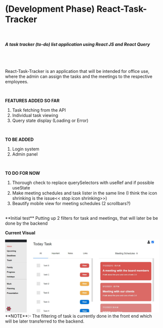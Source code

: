 <h1> (Development Phase) React-Task-Tracker </h1> <br>
<h5> A task tracker (to-do) list application using React JS and React Query</h5> <br>
<br>
<p> React-Task-Tracker is an application that will be intended for office use, where
the admin can assign the tasks and the meetings to the respective employees. <p>
<br>

**FEATURES ADDED SO FAR** 
1. Task fetching from the API
2. Individual task viewing
3. Query state display (Loading or Error)   
<br>

**TO BE ADDED**
1. Login system
2. Admin panel
<br>


**TO DO FOR NOW**
1. Thorough check to replace querySelectors with useRef and if possible useState
2. Make meeting schedules and task lister in the same line (I think the icon shrinking is the issue<< stop icon shrinking>>)
3. Beautify mobile view for meeting schedules (2 scrollbars?)


<br>
**Initial test**
Putting up 2 filters for task and meetings, that will later be be done by the backend
<br>

**Current Visual** <br>

<img src="src/ForReadMe/1.JPG"/>

<br>
**NOTE**:- The filtering of task is currently done in the front end which will be later transferred to
the backend. 
